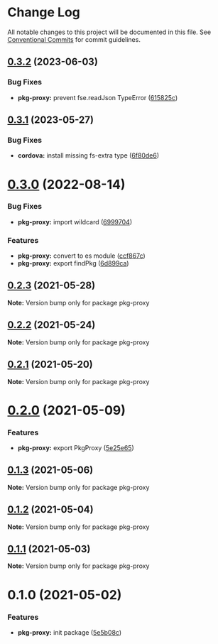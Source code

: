# Change Log

All notable changes to this project will be documented in this file.
See [Conventional Commits](https://conventionalcommits.org) for commit guidelines.

## [0.3.2](https://github.com/admob-plus/admob-plus/compare/pkg-proxy@0.3.1...pkg-proxy@0.3.2) (2023-06-03)


### Bug Fixes

* **pkg-proxy:** prevent fse.readJson TypeError ([615825c](https://github.com/admob-plus/admob-plus/commit/615825ccf889759ea4873a49c124411d5e0c99f9))





## [0.3.1](https://github.com/admob-plus/admob-plus/compare/pkg-proxy@0.3.0...pkg-proxy@0.3.1) (2023-05-27)


### Bug Fixes

* **cordova:** install missing fs-extra type ([6f80de6](https://github.com/admob-plus/admob-plus/commit/6f80de6b0e5415e7cfda2dec3c5c44b37925602a))





# [0.3.0](https://github.com/admob-plus/admob-plus/compare/pkg-proxy@0.2.3...pkg-proxy@0.3.0) (2022-08-14)


### Bug Fixes

* **pkg-proxy:** import wildcard ([6999704](https://github.com/admob-plus/admob-plus/commit/6999704525ae7b5d2c7bc1bd36319bb3e04625b3))


### Features

* **pkg-proxy:** convert to es module ([ccf867c](https://github.com/admob-plus/admob-plus/commit/ccf867cc40b077b7795e46ab0a2566fee7eaf669))
* **pkg-proxy:** export findPkg ([6d899ca](https://github.com/admob-plus/admob-plus/commit/6d899ca83016ce580753cc3dd0207d620fd2e156))





## [0.2.3](https://github.com/admob-plus/admob-plus/compare/pkg-proxy@0.2.2...pkg-proxy@0.2.3) (2021-05-28)

**Note:** Version bump only for package pkg-proxy





## [0.2.2](https://github.com/admob-plus/admob-plus/compare/pkg-proxy@0.2.1...pkg-proxy@0.2.2) (2021-05-24)

**Note:** Version bump only for package pkg-proxy





## [0.2.1](https://github.com/admob-plus/admob-plus/compare/pkg-proxy@0.2.0...pkg-proxy@0.2.1) (2021-05-20)

**Note:** Version bump only for package pkg-proxy





# [0.2.0](https://github.com/admob-plus/admob-plus/compare/pkg-proxy@0.1.3...pkg-proxy@0.2.0) (2021-05-09)


### Features

* **pkg-proxy:** export PkgProxy ([5e25e65](https://github.com/admob-plus/admob-plus/commit/5e25e65dbf7e7c36b429822c88c88bac96133a10))





## [0.1.3](https://github.com/admob-plus/admob-plus/compare/pkg-proxy@0.1.2...pkg-proxy@0.1.3) (2021-05-06)

**Note:** Version bump only for package pkg-proxy





## [0.1.2](https://github.com/admob-plus/admob-plus/compare/pkg-proxy@0.1.1...pkg-proxy@0.1.2) (2021-05-04)

**Note:** Version bump only for package pkg-proxy





## [0.1.1](https://github.com/admob-plus/admob-plus/compare/pkg-proxy@0.1.0...pkg-proxy@0.1.1) (2021-05-03)

**Note:** Version bump only for package pkg-proxy





# 0.1.0 (2021-05-02)


### Features

* **pkg-proxy:** init package ([5e5b08c](https://github.com/admob-plus/admob-plus/commit/5e5b08c357b2460dbeeae8a592669a90d2d4b7ed))
